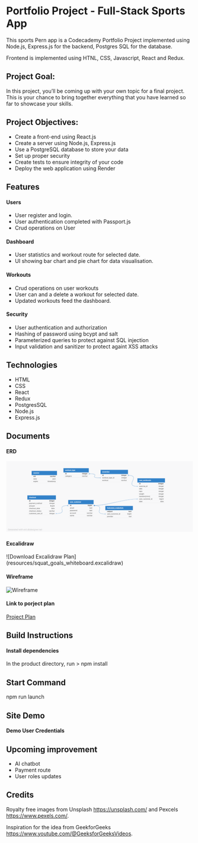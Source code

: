 # Portfolio Project - Full-Stack Sports App
This sports Pern app is a Codecademy Portfolio Project implemented using Node.js, Express.js for the backend, Postgres SQL for the database. 

Frontend is implemented using HTNL, CSS, Javascript, React and Redux.

## Project Goal:

In this project, you’ll be coming up with your own topic for a final project. This is your chance to bring together everything that you have learned so far to showcase your skills. 

## Project Objectives:

- Create a front-end using React.js
- Create a server using Node.js, Express.js
- Use a PostgreSQL database to store your data
- Set up proper security
- Create tests to ensure integrity of your code
- Deploy the web application using Render

## Features

#### Users
- User register and login.
- User authentication completed with Passport.js
- Crud operations on User

#### Dashboard
- User statistics and workout route for selected date. 
- UI showing bar chart and pie chart for data visualisation.

#### Workouts
- Crud operations on user workouts
- User can and a delete a workout for selected date.
- Updated workouts feed the dashboard.

#### Security
- User authentication and authorization
- Hashing of password using bcypt and salt
- Parameterized queries to protect against SQL injection
- Input validation and sanitizer to protect againt XSS attacks

## Technologies
- HTML
- CSS
- React
- Redux
- PostgresSQL
- Node.js
- Express.js

## Documents

#### ERD
![ERD](resources/database_design.png)

#### Excalidraw
![Download Excalidraw Plan] (resources/squat_goals_whiteboard.excalidraw)

#### Wireframe
![Wireframe](resources/squat-goals_wireframe.png)

#### Link to porject plan
[Project Plan](https://github.com/users/Kdevop/projects/5/views/2)

## Build Instructions

#### Install dependencies
In the product directory, run > npm install

## Start Command
npm run launch

## Site Demo

#### Demo User Credentials

## Upcoming improvement
- AI chatbot
- Payment route
- User roles updates

## Credits

Royalty free images from Unsplash https://unsplash.com/ and Pexcels https://www.pexels.com/.

Inspiration for the idea from GeekforGeeks https://www.youtube.com/@GeeksforGeeksVideos.
